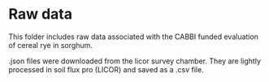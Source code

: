 # Raw data

This folder includes raw data associated with the CABBI funded evaluation of cereal rye in sorghum. 

.json files were downloaded from the licor survey chamber. They are lightly processed in soil flux pro (LICOR) and saved as a .csv file. 